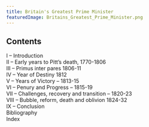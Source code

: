 ```yaml
---
title: Britain's Greatest Prime Minister
featuredImage: Britains_Greatest_Prime_Minister.png
---
```

## Contents

I – Introduction<br>
II – Early years to Pitt’s death, 1770-1806<br>
III – Primus inter pares 1806-11<br>
IV – Year of Destiny 1812<br>
V – Years of Victory – 1813-15<br>
VI – Penury and Progress – 1815-19<br>
VII – Challenges, recovery and transition – 1820-23<br>
VIII – Bubble, reform, death and oblivion 1824-32<br>
IX – Conclusion<br>
Bibliography<br>
Index